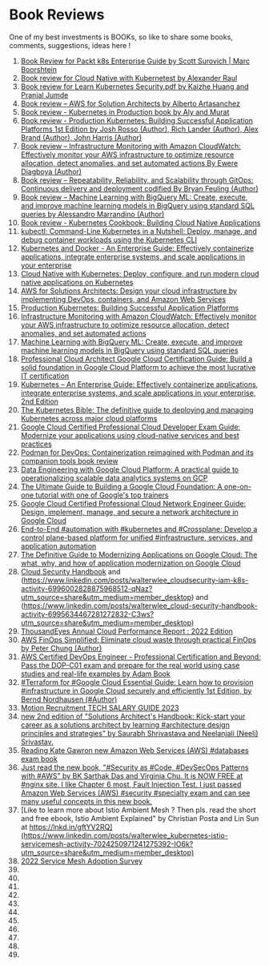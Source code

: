# Book Reviews

One of my best investments is BOOKs, so like to share some books, comments, suggestions, ideas here !
1. [Book Review for Packt k8s Enterprise Guide by Scott Surovich | Marc Boorshtein](https://github.com/leewalter/books/blob/master/reviews/Packt%20k8s%20Enterprise%20Book%20Review.pdf)
2. [Book review for Cloud Native with Kubernetest by Alexander Raul](https://github.com/leewalter/books/blob/master/reviews/Book%20review%20for%20Cloud%20Native%20with%20Kubernetest%20by%20Alexander%20Raul.pdf)
3. [Book review for Learn Kubernetes Security.pdf by Kaizhe Huang and Pranjal Jumde](https://github.com/leewalter/books/blob/master/reviews/Book%20review%20for%20Learn%20Kubernetes%20Security.pdf)
4. [Book review – AWS for Solution Architects by Alberto Artasanchez](https://github.com/leewalter/books/blob/master/reviews/AWS%20Solution%20Architect%20Book%20review.pdf)
5. [Book review - Kubernetes in Production book by Aly and Murat](https://github.com/leewalter/books/blob/master/reviews/Book%20review%20-%20Kubernetes%20in%20Production%20book%20by%20Aly%20and%20Murat.pdf)
6. [Book review - Production Kubernetes: Building Successful Application Platforms 1st Edition
by Josh Rosso (Author), Rich Lander (Author), Alex Brand (Author), John Harris (Author)](https://github.com/leewalter/books/blob/master/reviews/Production%20Kubernetes%20book%20by%20Josh%20Alex%20Rich%20and%20John.pdf)
7. [Book review – Infrastructure Monitoring with Amazon CloudWatch: Effectively monitor your AWS infrastructure to optimize resource allocation, detect anomalies, and set automated actions By Ewere Diagboya (Author)](https://github.com/leewalter/books/blob/master/reviews/Book%20review%20of%20AWS%20Monitoring%20and%20Cloudwatch.pdf)
8. [Book review – Repeatability, Reliability, and Scalability through GitOps: Continuous delivery and deployment codified By Bryan Feuling (Author)](https://github.com/leewalter/books/blob/master/reviews/Book%20review%20for%20GitOps.pdf)
9. [Book review – Machine Learning with BigQuery ML: Create, execute, and improve machine learning models in BigQuery using standard SQL queries by Alessandro Marrandino (Author)](https://github.com/leewalter/books/blob/master/reviews/Book%20review%20of%20BQML.pdf)
10. [Book review - Kubernetes Cookbook: Building Cloud Native Applications](https://www.amazon.com/review/R2VIXC0M6ILLKS/ref=pe_1098610_137716200_cm_rv_eml_rv0_rv)
11. [kubectl: Command-Line Kubernetes in a Nutshell: Deploy, manage, and debug container workloads using the Kubernetes CLI](https://www.amazon.com/review/R1AZ86FZ4KHHIO/ref=pe_1098610_137716200_cm_rv_eml_rv0_rv)
12. [Kubernetes and Docker - An Enterprise Guide: Effectively containerize applications, integrate enterprise systems, and scale applications in your enterprise](https://www.amazon.com/review/RE5MHS6RBWKSP/ref=pe_1098610_137716200_cm_rv_eml_rv0_rv)
13. [Cloud Native with Kubernetes: Deploy, configure, and run modern cloud native applications on Kubernetes](https://www.amazon.com/review/RGHC9TQKR1HGR/ref=pe_1098610_137716200_cm_rv_eml_rv0_rv)
14. [AWS for Solutions Architects: Design your cloud infrastructure by implementing DevOps, containers, and Amazon Web Services](https://www.amazon.com/review/RSABL64IGJZAU/ref=pe_1098610_137716200_cm_rv_eml_rv0_rv)
15. [Production Kubernetes: Building Successful Application Platforms](https://www.amazon.com/review/R2FVLMOEKQZDGF/ref=pe_1098610_137716200_cm_rv_eml_rv0_rv)
16. [Infrastructure Monitoring with Amazon CloudWatch: Effectively monitor your AWS infrastructure to optimize resource allocation, detect anomalies, and set automated actions ](https://www.amazon.com/review/RB9NHRC1DZTM5/ref=pe_1098610_137716200_cm_rv_eml_rv0_rv)
17. [Machine Learning with BigQuery ML: Create, execute, and improve machine learning models in BigQuery using standard SQL queries](https://www.amazon.com/review/R21JA5B6797B8X/ref=pe_1098610_137716200_cm_rv_eml_rv0_rv)
18. [Professional Cloud Architect Google Cloud Certification Guide: Build a solid foundation in Google Cloud Platform to achieve the most lucrative IT certification](https://www.amazon.com/review/R3NBJ3ATQIEHTC/ref=pe_1098610_137716200_cm_rv_eml_rv0_rv)
19. [Kubernetes – An Enterprise Guide: Effectively containerize applications, integrate enterprise systems, and scale applications in your enterprise, 2nd Edition](https://www.amazon.com/review/R1IWRF0RRJAJZH/ref=pe_1098610_137716200_cm_rv_eml_rv0_rv)
20. [The Kubernetes Bible: The definitive guide to deploying and managing Kubernetes across major cloud platforms](https://www.amazon.com/review/R3QL5L41I5NW85/ref=pe_1098610_137716200_cm_rv_eml_rv0_rv)
21. [Google Cloud Certified Professional Cloud Developer Exam Guide: Modernize your applications using cloud-native services and best practices](https://www.amazon.com/review/R39A17RKLXK9BW/ref=pe_1098610_137716200_cm_rv_eml_rv0_rv)
22. [Podman for DevOps: Containerization reimagined with Podman and its companion tools book review](https://www.amazon.com/review/RZQYKWKH5DKCY/ref=pe_1098610_137716200_cm_rv_eml_rv0_rv)
23. [Data Engineering with Google Cloud Platform: A practical guide to operationalizing scalable data analytics systems on GCP](https://www.linkedin.com/posts/walterwlee_data-engineering-with-google-cloud-platform-activity-6984035068495187968-HG5w?utm_source=share&utm_medium=member_desktop)
24. [The Ultimate Guide to Building a Google Cloud Foundation: A one-on-one tutorial with one of Google's top trainers](https://www.linkedin.com/posts/walterwlee_anthos-googlecloud-buy-activity-6982599920415313921-6fJB?utm_source=share&utm_medium=member_desktop)
25. [Google Cloud Certified Professional Cloud Network Engineer Guide: Design, implement, manage, and secure a network architecture in Google Cloud](https://www.linkedin.com/posts/walterwlee_recommend-cloudjourney-cloudcertification-activity-6983659052182515712-7P88?utm_source=share&utm_medium=member_desktop)
26. [End-to-End #automation with #kubernetes and #Crossplane: Develop a control plane-based platform for unified #infrastructure, services, and application automation](https://www.linkedin.com/posts/walterwlee_automation-kubernetes-crossplane-activity-6983667910464471040-kS2H?utm_source=share&utm_medium=member_desktop)
27. [The Definitive Guide to Modernizing Applications on Google Cloud: The what, why, and how of application modernization on Google Cloud](https://www.linkedin.com/posts/walterwlee_googlecloud-googlecloudplatform-googlecloudcertified-activity-6984342428124135424-Bpua?utm_source=share&utm_medium=member_desktop)
28. [Cloud Security Handbook](https://www.linkedin.com/posts/walterwlee_cloud-security-handbook-find-out-how-to-activity-6996013396395536384-9Be3?utm_source=share&utm_medium=member_desktop) and (https://www.linkedin.com/posts/walterwlee_cloudsecurity-iam-k8s-activity-6996002828875968512-qNaz?utm_source=share&utm_medium=member_desktop) and (https://www.linkedin.com/posts/walterwlee_cloud-security-handbook-activity-6995634467281272832-C3ws?utm_source=share&utm_medium=member_desktop)
29. [ThousandEyes Annual Cloud Performance Report : 2022 Edition](https://www.linkedin.com/posts/walterwlee_cloud-performance-report-2022-edition-activity-6999250405708763136-N7Hb?utm_source=share&utm_medium=member_desktop)
30. [AWS FinOps Simplified: Eliminate cloud waste through practical FinOps by Peter Chung (Author)](https://www.amazon.com/review/R3RLUNT3MH3BR2/ref=pe_1098610_137716200_cm_rv_eml_rv0_rv)
31. [AWS Certified DevOps Engineer - Professional Certification and Beyond: Pass the DOP-C01 exam and prepare for the real world using case studies and real-life examples by Adam Book](https://www.linkedin.com/posts/walterwlee_aws-awscertified-awscommunity-activity-7007589324011573248-aGXY?utm_source=share&utm_medium=member_desktop)
32. [#Terraform for #Google Cloud Essential Guide: Learn how to provision #infrastructure in Google Cloud securely and efficiently 1st Edition, by Bernd Nordhausen  (#Author)](https://www.linkedin.com/feed/update/urn:li:activity:7012310290482573313)
33. [Motion Recruitment TECH SALARY GUIDE 2023](https://www.linkedin.com/posts/walterwlee_clouds-jobs-salary-activity-7012245773941698560-u9jn)
34. [new 2nd edition of "Solutions Architect's Handbook: Kick-start your career as a solutions architect by learning #architecture design principles and strategies" by Saurabh Shrivastava and Neelanjali (Neeli) Srivastav.](https://www.linkedin.com/posts/walterwlee_architecture-contents-solution-activity-7013347902160871424-lIMe?utm_source=share&utm_medium=member_desktop)
35. [Reading Kate Gawron new Amazon Web Services (AWS) #databases exam book ](https://www.linkedin.com/posts/walterwlee_databases-oracle-old-activity-7015207689223888896-Ktpb?utm_source=share&utm_medium=member_desktop)
36. [Just read the new book, "#Security as #Code, #DevSecOps Patterns with #AWS" by BK Sarthak Das and Virginia Chu. It is NOW FREE at #nginx site. I like Chapter 6 most, Fault Injection Test. I just passed Amazon Web Services (AWS) #security #specialty exam and can see many useful concepts in this new book.](https://www.linkedin.com/posts/walterwlee_security-code-devsecops-activity-7021349683092484096-Btnl?utm_source=share&utm_medium=member_desktop)
37. [Like to learn more about Istio Ambient Mesh ? Then pls. read the short and free ebook, Istio Ambient Explained" by Christian Posta and Lin Sun at https://lnkd.in/gftYV2RQ](https://www.linkedin.com/posts/walterwlee_kubernetes-istio-servicemesh-activity-7024250971241275392-IO6k?utm_source=share&utm_medium=member_desktop)
38. [2022 Service Mesh Adoption Survey](https://www.linkedin.com/posts/walterwlee_kubernetes-aws-eks-activity-7024254091543408640-WCWp?utm_source=share&utm_medium=member_desktop)
39. []()
40. []()
41. []()
42. []()
43. []()
44. []()
45. []()
46. []()
47. []()
48. []()
49. []()
